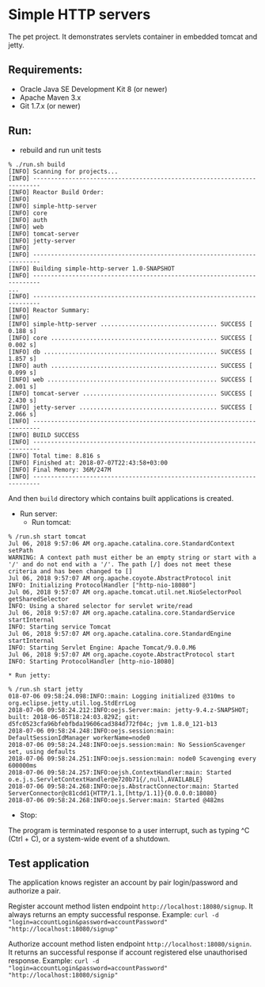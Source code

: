 # Simple HTTP servers  

The pet project. It demonstrates servlets container in embedded tomcat and jetty. 

## Requirements:

  * Oracle Java SE Development Kit 8 (or newer)
  * Apache Maven 3.x
  * Git 1.7.x (or newer)

## Run:

* rebuild and run unit tests 
```
% ./run.sh build 
[INFO] Scanning for projects...
[INFO] ------------------------------------------------------------------------
[INFO] Reactor Build Order:
[INFO] 
[INFO] simple-http-server
[INFO] core
[INFO] auth
[INFO] web
[INFO] tomcat-server
[INFO] jetty-server
[INFO]                                                                         
[INFO] ------------------------------------------------------------------------
[INFO] Building simple-http-server 1.0-SNAPSHOT
[INFO] ------------------------------------------------------------------------
...
[INFO] ------------------------------------------------------------------------
[INFO] Reactor Summary:
[INFO] 
[INFO] simple-http-server ................................. SUCCESS [  0.188 s]
[INFO] core ............................................... SUCCESS [  0.002 s]
[INFO] db ................................................. SUCCESS [  1.857 s]
[INFO] auth ............................................... SUCCESS [  0.099 s]
[INFO] web ................................................ SUCCESS [  2.001 s]
[INFO] tomcat-server ...................................... SUCCESS [  2.430 s]
[INFO] jetty-server ....................................... SUCCESS [  2.066 s]
[INFO] ------------------------------------------------------------------------
[INFO] BUILD SUCCESS
[INFO] ------------------------------------------------------------------------
[INFO] Total time: 8.816 s
[INFO] Finished at: 2018-07-07T22:43:58+03:00
[INFO] Final Memory: 36M/247M
[INFO] ------------------------------------------------------------------------
```

And then `build` directory which contains built applications is created.  

* Run server:
    * Run tomcat:  
```
% /run.sh start tomcat
Jul 06, 2018 9:57:06 AM org.apache.catalina.core.StandardContext setPath
WARNING: A context path must either be an empty string or start with a '/' and do not end with a '/'. The path [/] does not meet these criteria and has been changed to []
Jul 06, 2018 9:57:07 AM org.apache.coyote.AbstractProtocol init
INFO: Initializing ProtocolHandler ["http-nio-18080"]
Jul 06, 2018 9:57:07 AM org.apache.tomcat.util.net.NioSelectorPool getSharedSelector
INFO: Using a shared selector for servlet write/read
Jul 06, 2018 9:57:07 AM org.apache.catalina.core.StandardService startInternal
INFO: Starting service Tomcat
Jul 06, 2018 9:57:07 AM org.apache.catalina.core.StandardEngine startInternal
INFO: Starting Servlet Engine: Apache Tomcat/9.0.0.M6
Jul 06, 2018 9:57:07 AM org.apache.coyote.AbstractProtocol start
INFO: Starting ProtocolHandler [http-nio-18080]
```

    * Run jetty:  
```
% /run.sh start jetty
018-07-06 09:58:24.098:INFO::main: Logging initialized @310ms to org.eclipse.jetty.util.log.StdErrLog
2018-07-06 09:58:24.212:INFO:oejs.Server:main: jetty-9.4.z-SNAPSHOT; built: 2018-06-05T18:24:03.829Z; git: d5fc0523cfa96bfebfbda19606cad384d772f04c; jvm 1.8.0_121-b13
2018-07-06 09:58:24.248:INFO:oejs.session:main: DefaultSessionIdManager workerName=node0
2018-07-06 09:58:24.248:INFO:oejs.session:main: No SessionScavenger set, using defaults
2018-07-06 09:58:24.251:INFO:oejs.session:main: node0 Scavenging every 600000ms
2018-07-06 09:58:24.257:INFO:oejsh.ContextHandler:main: Started o.e.j.s.ServletContextHandler@e720b71{/,null,AVAILABLE}
2018-07-06 09:58:24.268:INFO:oejs.AbstractConnector:main: Started ServerConnector@c81cdd1{HTTP/1.1,[http/1.1]}{0.0.0.0:18080}
2018-07-06 09:58:24.268:INFO:oejs.Server:main: Started @482ms
```

* Stop:

The program is terminated response to a user interrupt, such as typing ^C (Ctrl + C), or a system-wide event of a shutdown.


## Test application

The application knows register an account by pair login/password and authorize a pair.

Register account method listen endpoint `http://localhost:18080/signup`. 
It always returns an empty successful response. 
Example: `curl -d "login=accountLogin&password=accountPassword" "http://localhost:18080/signup"` 

Authorize account method listen endpoint `http://localhost:18080/signin`.
It returns an successful response if account registered else unauthorised response. 
Example: `curl -d "login=accountLogin&password=accountPassword" "http://localhost:18080/signip"`
 
